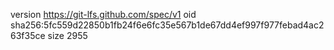 version https://git-lfs.github.com/spec/v1
oid sha256:5fc559d22850b1fb24f6e6fc35e567b1de67dd4ef997f977febad4ac263f35ce
size 2955

